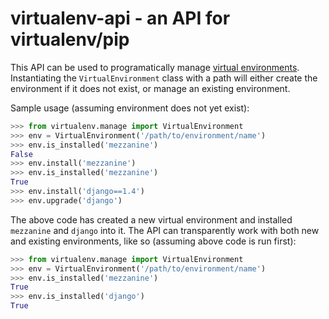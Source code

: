 virtualenv-api - an API for virtualenv/pip
==========================================

This API can be used to programatically manage [virtual environments](http://www.virtualenv.org/en/latest/#what-it-does).
Instantiating the `VirtualEnvironment` class with a path will either create the
environment if it does not exist, or manage an existing environment.

Sample usage (assuming environment does not yet exist):

```python
>>> from virtualenv.manage import VirtualEnvironment
>>> env = VirtualEnvironment('/path/to/environment/name')
>>> env.is_installed('mezzanine')
False
>>> env.install('mezzanine')
>>> env.is_installed('mezzanine')
True
>>> env.install('django==1.4')
>>> env.upgrade('django')
```

The above code has created a new virtual environment and installed `mezzanine`
and `django` into it. The API can transparently work with both new and existing
environments, like so (assuming above code is run first):

```python
>>> from virtualenv.manage import VirtualEnvironment
>>> env = VirtualEnvironment('/path/to/environment/name')
>>> env.is_installed('mezzanine')
True
>>> env.is_installed('django')
True
```
